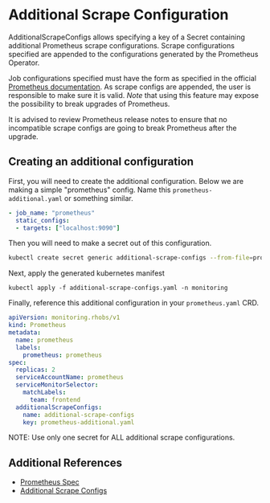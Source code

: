 # Additional Scrape Configuration

AdditionalScrapeConfigs allows specifying a key of a Secret containing
additional Prometheus scrape configurations. Scrape configurations specified
are appended to the configurations generated by the Prometheus Operator.

Job configurations specified must have the form as specified in the official
[Prometheus documentation](https://prometheus.io/docs/prometheus/latest/configuration/configuration/#scrape_config).
As scrape configs are appended, the user is responsible to make sure it is
valid. *Note* that using this feature may expose the possibility to break
upgrades of Prometheus.

It is advised to review Prometheus release notes to ensure that no incompatible
scrape configs are going to break Prometheus after the upgrade.

## Creating an additional configuration

First, you will need to create the additional configuration.
Below we are making a simple "prometheus" config. Name this
`prometheus-additional.yaml` or something similar.

```yaml
- job_name: "prometheus"
  static_configs:
  - targets: ["localhost:9090"]
```

Then you will need to make a secret out of this configuration.

```sh
kubectl create secret generic additional-scrape-configs --from-file=prometheus-additional.yaml --dry-run=client -oyaml > additional-scrape-configs.yaml
```

Next, apply the generated kubernetes manifest

```
kubectl apply -f additional-scrape-configs.yaml -n monitoring
```

Finally, reference this additional configuration in your `prometheus.yaml` CRD.

```yaml
apiVersion: monitoring.rhobs/v1
kind: Prometheus
metadata:
  name: prometheus
  labels:
    prometheus: prometheus
spec:
  replicas: 2
  serviceAccountName: prometheus
  serviceMonitorSelector:
    matchLabels:
      team: frontend
  additionalScrapeConfigs:
    name: additional-scrape-configs
    key: prometheus-additional.yaml
```

NOTE: Use only one secret for ALL additional scrape configurations.

## Additional References

* [Prometheus Spec](api.md#monitoring.rhobs/v1.PrometheusSpec)
* [Additional Scrape Configs](../example/additional-scrape-configs)
